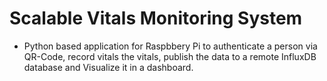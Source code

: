 # Scalable Vitals Monitoring System

  * Python based application for Raspbbery Pi to authenticate a person via QR-Code, record vitals the vitals, publish the data to a remote InfluxDB database and Visualize it in a dashboard.

